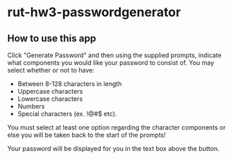 # rut-hw3-passwordgenerator

## How to use this app

Click "Generate Password" and then using the supplied prompts, indicate what components you would like your password to consist of.
You may select whether or not to have:
* Between 8-128 characters in length
* Uppercase characters
* Lowercase characters
* Numbers
* Special characters (ex. !@#$ etc).

You must select at least one option regarding the character components or else you will be taken back to the start of the prompts!

Your password will be displayed for you in the text box above the button.